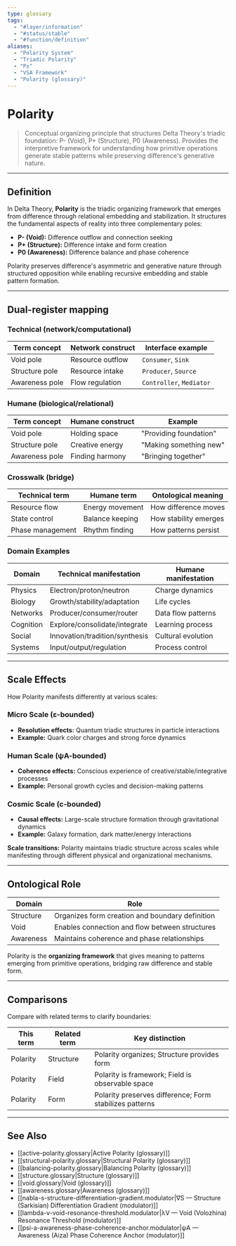 ```yaml
---
type: glossary
tags:
  - "#layer/information"
  - "#status/stable"
  - "#function/definition"
aliases:
  - "Polarity System"
  - "Triadic Polarity"
  - "P±"
  - "VSA Framework"
  - "Polarity (glossary)"
---
```


# Polarity

> Conceptual organizing principle that structures Delta Theory's triadic foundation: P- (Void), P+ (Structure), P0 (Awareness). Provides the interpretive framework for understanding how primitive operations generate stable patterns while preserving difference's generative nature.

---

## Definition

In Delta Theory, **Polarity** is the triadic organizing framework that emerges from difference through relational embedding and stabilization. It structures the fundamental aspects of reality into three complementary poles:

- **P- (Void):** Difference outflow and connection seeking
- **P+ (Structure):** Difference intake and form creation
- **P0 (Awareness):** Difference balance and phase coherence

Polarity preserves difference's asymmetric and generative nature through structured opposition while enabling recursive embedding and stable pattern formation.

---

## Dual-register mapping

### Technical (network/computational)

| Term concept | Network construct | Interface example |
|-------------|------------------|-------------------|
| Void pole | Resource outflow | `Consumer`, `Sink` |
| Structure pole | Resource intake | `Producer`, `Source` |
| Awareness pole | Flow regulation | `Controller`, `Mediator` |

### Humane (biological/relational)

| Term concept | Humane construct | Example |
|-------------|------------------|----------|
| Void pole | Holding space | "Providing foundation" |
| Structure pole | Creative energy | "Making something new" |
| Awareness pole | Finding harmony | "Bringing together" |

### Crosswalk (bridge)

| Technical term | Humane term | Ontological meaning |
|---------------|-------------|-------------------|
| Resource flow | Energy movement | How difference moves |
| State control | Balance keeping | How stability emerges |
| Phase management | Rhythm finding | How patterns persist |

### Domain Examples

| Domain | Technical manifestation | Humane manifestation |
|--------|------------------------|---------------------|
| Physics | Electron/proton/neutron | Charge dynamics |
| Biology | Growth/stability/adaptation | Life cycles |
| Networks | Producer/consumer/router | Data flow patterns |
| Cognition | Explore/consolidate/integrate | Learning process |
| Social | Innovation/tradition/synthesis | Cultural evolution |
| Systems | Input/output/regulation | Process control |

---

## Scale Effects

How Polarity manifests differently at various scales:

### Micro Scale (ε-bounded)
- **Resolution effects:** Quantum triadic structures in particle interactions
- **Example:** Quark color charges and strong force dynamics

### Human Scale (ψA-bounded)
- **Coherence effects:** Conscious experience of creative/stable/integrative processes
- **Example:** Personal growth cycles and decision-making patterns

### Cosmic Scale (c-bounded)
- **Causal effects:** Large-scale structure formation through gravitational dynamics
- **Example:** Galaxy formation, dark matter/energy interactions

**Scale transitions:** Polarity maintains triadic structure across scales while manifesting through different physical and organizational mechanisms.

---

## Ontological Role

| Domain | Role |
|--------|------|
| Structure | Organizes form creation and boundary definition |
| Void | Enables connection and flow between structures |
| Awareness | Maintains coherence and phase relationships |

Polarity is the **organizing framework** that gives meaning to patterns emerging from primitive operations, bridging raw difference and stable form.

---

## Comparisons

Compare with related terms to clarify boundaries:

| This term | Related term | Key distinction |
|-----------|-------------|----------------|
| Polarity | Structure | Polarity organizes; Structure provides form |
| Polarity | Field | Polarity is framework; Field is observable space |
| Polarity | Form | Polarity preserves difference; Form stabilizes patterns |

---

## See Also

- [[active-polarity.glossary|Active Polarity (glossary)]]
- [[structural-polarity.glossary|Structural Polarity (glossary)]]
- [[balancing-polarity.glossary|Balancing Polarity (glossary)]]
- [[structure.glossary|Structure (glossary)]]
- [[void.glossary|Void (glossary)]]
- [[awareness.glossary|Awareness (glossary)]]
- [[nabla-s-structure-differentiation-gradient.modulator|∇S — Structure (Sarkisian) Differentiation Gradient (modulator)]]
- [[lambda-v-void-resonance-threshold.modulator|λV — Void (Volozhina) Resonance Threshold (modulator)]]
- [[psi-a-awareness-phase-coherence-anchor.modulator|ψA — Awareness (Aiza) Phase Coherence Anchor (modulator)]]